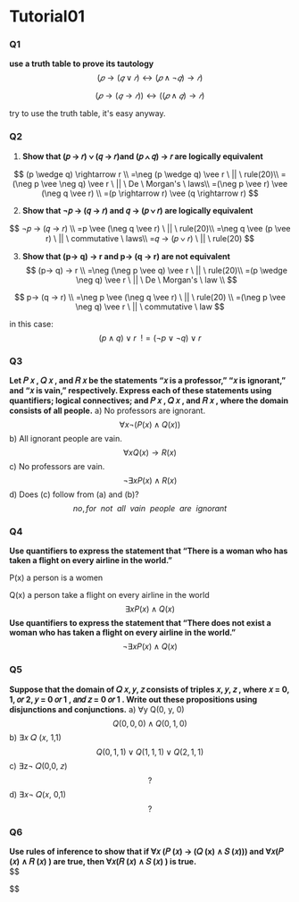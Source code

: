 # Tutorial01

### Q1

**use a truth table to prove its tautology**
$$
( 𝑝 → (𝑞 ∨ 𝑟) ↔ (𝑝 ∧ ¬𝑞) → 𝑟)
$$

$$
 (𝑝 → (𝑞 → 𝑟)) ↔ ((𝑝 ∧ 𝑞) → 𝑟)
$$

try to use the truth table, it's easy anyway.



### Q2

1. **Show that (𝑝 → 𝑟) ∨ (𝑞 → 𝑟)and (𝑝 ∧ 𝑞) → 𝑟 are logically equivalent**

$$
(p \wedge q) \rightarrow r \\
=\neg (p \wedge q) \vee r  \ || \ rule(20)\\
=(\neg p \vee \neg q) \vee r \ || \ De \ Morgan's  \ laws\\
=(\neg p \vee r) \vee (\neg q \vee r) \\
=(p \rightarrow r) \vee (q \rightarrow r)
$$

2. **Show that ¬𝑝 → (𝑞 → 𝑟) and 𝑞 → (𝑝 ∨ 𝑟) are logically equivalent**

$$
¬𝑝 → (𝑞 → 𝑟) \\
=p \vee (\neg q \vee r) \ || \ rule(20)\\
=\neg q \vee (p \vee r) \ || \ commutative \ laws\\
=𝑞 → (𝑝 ∨ 𝑟) \ || \ rule(20)
$$

3. **Show that (p→ q) → r and p→ (q → r) are not  equivalent**  
$$
(p→ q) → r  \\
   =\neg (\neg p \vee q) \vee r \  || \ rule(20)\\
   =(p \wedge  \neg q) \vee r \  || \ De \ Morgan's \ law \\
$$

   

$$
p→ (q → r) \\
=\neg p \vee (\neg q \vee r) \  || \ rule(20) \\
=(\neg p \vee \neg q) \vee r \  || \ commutative \ law
$$

in this case: 
$$
(p \wedge q) \vee r \ \ != (\neg p \vee \neg q) \vee r
$$

### Q3

**Let 𝑃 𝑥 , 𝑄 𝑥 , and 𝑅 𝑥 be the statements “𝑥 is a professor,”  “𝑥 is ignorant,” and “𝑥 is vain,” respectively. Express each of these statements using quantifiers; logical connectives; and 𝑃 𝑥 , 𝑄 𝑥 , and 𝑅 𝑥 , where the domain consists of all people.**
a) No professors are ignorant.
$$
\forall x \neg (P(x) \wedge Q(x))
$$
b) All ignorant people are vain.
$$
\forall x Q(x) \rightarrow R(x)
$$
c) No professors are vain.
$$
\neg \exists x P(x) \wedge R(x)
$$
d) Does (c) follow from (a) and (b)?  
$$
no, for \ \ not  \ \ all \ \ vain \ \ people \ \ are \ \ ignorant
$$

### Q4

**Use quantifiers to express the statement that “There is a woman who has taken a flight on every airline in the world.”**  

P(x) a person is a women

Q(x) a person take a flight on every airline in the world
$$
\exists x P(x) \wedge Q(x)
$$
**Use quantifiers to express the statement that “There does not exist a woman who has taken a flight on every airline in the world.”**  
$$
\neg \exists x P(x) \wedge Q(x)
$$

### Q5

**Suppose that the domain of 𝑄 𝑥, 𝑦, 𝑧 consists of triples 𝑥, 𝑦, 𝑧 , where 𝑥 = 0, 1, 𝑜𝑟 2, 𝑦 = 0 𝑜𝑟 1 , 𝑎𝑛𝑑 𝑧 = 0 𝑜𝑟 1 . Write out these propositions using disjunctions and conjunctions.**
a) ∀y Q(0, y, 0)
$$
Q(0,0,0) \wedge Q(0,1,0)
$$
b) ∃𝑥 𝑄 (𝑥, 1,1)
$$
Q(0,1,1) \vee Q(1,1,1)\vee Q(2,1,1)
$$
c) ∃z¬ 𝑄(0,0, 𝑧)
$$
?
$$
d) ∃𝑥¬ 𝑄(𝑥, 0,1)  
$$
?
$$

### Q6

**Use rules of inference to show that if ∀𝑥 (𝑃 (𝑥) → (𝑄 (x) ∧ 𝑆 (𝑥))) and ∀𝑥(𝑃 (𝑥) ∧ 𝑅 (𝑥) ) are true, then ∀𝑥(𝑅 (𝑥) ∧ 𝑆 (𝑥) ) is true.**  
$$

$$
